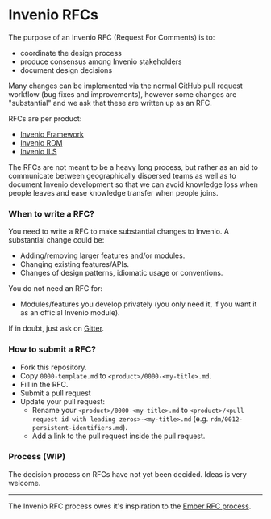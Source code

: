 # Invenio RFCs

The purpose of an Invenio RFC (Request For Comments) is to:

- coordinate the design process
- produce consensus among Invenio stakeholders
- document design decisions

Many changes can be implemented via the normal GitHub pull request workflow
(bug fixes and improvements), however some changes are "substantial" and we ask
that these are written up as an RFC.

RFCs are per product:

- [Invenio Framework](framework/)
- [Invenio RDM](rdm/)
- [Invenio ILS](ils/)

The RFCs are not meant to be a heavy long process, but rather as an aid to
communicate between geographically dispersed teams as well as to document
Invenio development so that we can avoid knowledge loss when people leaves and
ease knowledge transfer when people joins.

### When to write a RFC?

You need to write a RFC to make substantial changes to Invenio. A substantial
change could be:

- Adding/removing larger features and/or modules.
- Changing existing features/APIs.
- Changes of design patterns, idiomatic usage or conventions.

You do not need an RFC for:

- Modules/features you develop privately (you only need it, if you want it as
  an official Invenio module).

If in doubt, just ask on [Gitter](http://gitter.im/inveniosoftware/invenio).

### How to submit a RFC?

- Fork this repository.
- Copy ``0000-template.md`` to ``<product>/0000-<my-title>.md``.
- Fill in the RFC.
- Submit a pull request
- Update your pull request:
    - Rename your ``<product>/0000-<my-title>.md`` to ``<product>/<pull request id with leading zeros>-<my-title>.md`` (e.g. ``rdm/0012-persistent-identifiers.md``).
    - Add a link to the pull request inside the pull request.

### Process (WIP)

The decision process on RFCs have not yet been decided. Ideas is very welcome.

---

The Invenio RFC process owes it's inspiration to the
[Ember RFC process](https://github.com/emberjs/rfcs).
